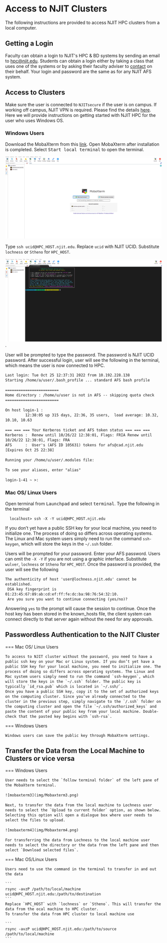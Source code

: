 # Access to NJIT Clusters
The following instructions are provided to access NJIT HPC clusters from a local computer.
## Getting a Login
Faculty can obtain a login to NJIT's HPC & BD systems by sending an email to [hpc@njit.edu](mailto:hpc@njit.edu). Students can obtain a login either by taking a class that uses one of the systems or by asking their faculty adviser to [contact](mailto:hpc@njit.edu) on their behalf. Your login and password are the same as for any NJIT AFS system.
## Access to Clusters
Make sure the user is connected to `NJITsecure` if the user is on campus. If working off campus, NJIT VPN is required. Please find the details [here](https://ist.njit.edu/vpn).
Here we will provide instructions on getting started with NJIT HPC for the user who uses Windows OS.

### Windows Users
Download the MobaXterm from this [link](https://ist.njit.edu/software-available-download/). 
Open MobaXterm after installation is completed. 
Select <kbd>Start local terminal</kbd> to open the terminal.

![mobaxterm](img/Mobaxterm.png)

Type `ssh ucid@HPC_HOST.njit.edu`. Replace `ucid` with NJIT UCID. Substitute `lochness` or `Stheno` for `HPC_HOST`.

![mobaxterm2](img/Mobaxterm2.png). 

User will be prompted to type the password. The password is NJIT UCID password.
After successful login, user will see the following in the terminal, which means the user is now connected to HPC.

```
Last login: Tue Oct 25 12:37:31 2022 from 10.192.228.138
Starting /home/a/user/.bash_profile ... standard AFS bash profile

========================
Home directory : /home/u/user is not in AFS -- skipping quota check
========================

On host login-1 :
         12:38:05 up 315 days, 22:36, 35 users,  load average: 10.32, 10.10, 10.63

=== === === Your Kerberos ticket and AFS token status === === ===
Kerberos :  Renew until 10/26/22 12:38:01, Flags: FRIA Renew until 10/26/22 12:38:01, Flags: FRA
AFS      :  User's (AFS ID 105631) tokens for afs@cad.njit.edu [Expires Oct 25 22:38]

Running your /home/u/user/.modules file:

To see your aliases, enter "alias"

login-1-41 ~ >:
```

### Mac OS/ Linux Users

Open terminal from <kbd>Launchpad</kbd> and select <kbd>terminal</kbd>.
Type the following in the terminal  
```
  localhost> ssh -X -Y ucid@HPC_HOST.njit.edu  
```
If you don’t yet have a public SSH key for your local machine, you need to initialize one. The process of doing so differs across operating systems. The Linux and Mac system users simply need to run the command `ssh-keygen`, which will store the keys in the `~/.ssh` folder.

Users will be prompted for your password. Enter your AFS password. Users can omit the `-X -Y` if you are not using a graphic interface. Substitute `wulver`, `lochness` or `Stheno` for `HPC_HOST`.
Once the password is provided, the user will see the following

```
The authenticity of host 'user@lochness.njit.edu' cannot be established.
 DSA key fingerprint is 01:23:45:67:89:ab:cd:ef:ff:fe:dc:ba:98:76:54:32:10. 
 Are you sure you want to continue connecting (yes/no)?
```
  
Answering `yes` to the prompt will cause the session to continue. Once the host key has been stored in the known_hosts file, the client system can connect directly to that server again without the need for any approvals. 

## Passwordless Authentication to the NJIT Cluster
=== Mac OS/ Linux Users

    To access to NJIT cluster without the password, you need to have a public ssh key on your Mac or Linux system. If you don’t yet have a public SSH key for your local machine, you need to initialize one. The process of doing so differs across operating systems. The Linux and Mac system users simply need to run the command `ssh-keygen`, which will store the keys in the `~/.ssh` folder. The public key is typically `id_rsa.pub` which is located in `~/.ssh/`.
    Once you have a public SSH key, copy it to the set of authorized keys on the computing cluster. Since you’ve already connected to the cluster in the previous step, simply navigate to the `/.ssh` folder on the computing cluster and open the file `~/.ssh/authorized_keys` and paste the content of your public key from your local machine. Double-check that the pasted key begins with `ssh-rsa`.
=== Windows Users

    Windows users can save the public key through MobaXterm settings.

## Transfer the Data from the Local Machine to Clusters or vice versa 
=== Windows Users

    User needs to select the `follow terminal folder` of the left pane of the MobaXterm terminal. 
    
    ![mobaxterm3](img/Mobaxterm3.png)
    
    Next, to transfer the data from the local machine to Lochness user needs to select the `Upload to current folder` option, as shown below. Selecting this option will open a dialogue box where user needs to select the files to upload.
    
    ![mobaxterm4](img/Mobaxterm4.png)
    
    For transferring the data from Lochness to the local machine user needs to select the directory or the data from the left pane and then select `Download selected files`.

=== Mac OS/Linux Users

    Users need to use the command in the terminal to transfer in and out the data 
     
    ```
    rsync -avzP /path/to/local/machine ucid@HPC_HOST.njit.edu:/path/to/destination
    ```
    Replace `HPC_HOST` with `lochness` or `Stheno`. This will transfer the data from the ocal machine to HPC cluster. 
    To transfer the data from HPC cluster to local machine use
      
    ```
    rsync -avzP ucid@HPC_HOST.njit.edu:/path/to/source /path/to/local/machine
    ```



